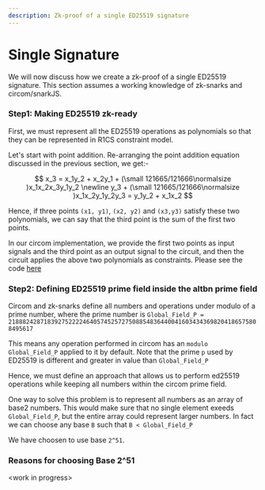 ```yaml
---
description: Zk-proof of a single ED25519 signature
---
```


# Single Signature

We will now discuss how we create a zk-proof of a single ED25519 signature. This section assumes a working knowledge of zk-snarks and circom/snarkJS.

### Step1: Making ED25519 zk-ready

First, we must represent all the ED25519 operations as polynomials so that they can be represented in R1CS constraint model.

Let's start with point addition. Re-arranging the point addition equation discussed in the previous section, we get:-

$$
x_3 =  x_1y_2 + x_2y_1 + (\small 121665/121666\normalsize )x_1x_2x_3y_1y_2
\newline
y_3 + (\small 121665/121666\normalsize )x_1x_2y_1y_2y_3 = y_1y_2 + x_1x_2
$$

Hence, if three points `(x1, y1)`, `(x2, y2)` and `(x3,y3)` satisfy these two polynomials, we can say that the third point is the sum of the first two points.

In our circom implementation, we provide the first two points as input signals and the third point as an output signal to the circuit, and then the circuit applies the above two polynomials as constraints. Please see the code [here](https://github.com/Electron-Labs/circom-ed25519/blob/Point\_Add\_V1/circuits/point\_add.circom)

### Step2: Defining ED25519 prime field inside the altbn prime field

Circom and zk-snarks define all numbers and operations under modulo of a prime number, where the prime number is `Global_Field_P = 21888242871839275222246405745257275088548364400416034343698204186575808495617`

This means any operation performed in circom has an `modulo Global_Field_P` applied to it by default. Note that the prime `p` used by ED25519 is different and greater in value than `Global_Field_P`

Hence, we must define an approach that allows us to perform ed25519 operations while keeping all numbers within the circom prime field.

One way to solve this problem is to represent all numbers as an array of base2 numbers. This would make sure that no single element exeeds `Global_Field_P`, but the entire array could represent larger numbers. In fact we can choose any base `B` such that `B < Global_Field_P`

We have choosen to use base `2^51`.

### Reasons for choosing Base 2^51

\<work in progress>

